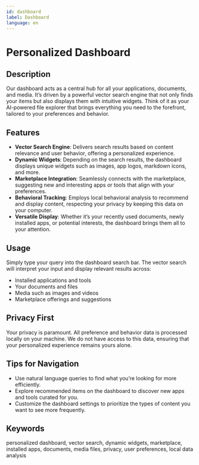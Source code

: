 ```yaml
---
id: dashboard
label: Dashboard
language: en
---
```


# Personalized Dashboard

## Description
Our dashboard acts as a central hub for all your applications, documents, and media. It’s driven by a powerful vector search engine that not only finds your items but also displays them with intuitive widgets. Think of it as your AI-powered file explorer that brings everything you need to the forefront, tailored to your preferences and behavior.

## Features

- **Vector Search Engine**: Delivers search results based on content relevance and user behavior, offering a personalized experience.
- **Dynamic Widgets**: Depending on the search results, the dashboard displays unique widgets such as images, app logos, markdown icons, and more.
- **Marketplace Integration**: Seamlessly connects with the marketplace, suggesting new and interesting apps or tools that align with your preferences.
- **Behavioral Tracking**: Employs local behavioral analysis to recommend and display content, respecting your privacy by keeping this data on your computer.
- **Versatile Display**: Whether it’s your recently used documents, newly installed apps, or potential interests, the dashboard brings them all to your attention.

## Usage

Simply type your query into the dashboard search bar. The vector search will interpret your input and display relevant results across:

- Installed applications and tools
- Your documents and files
- Media such as images and videos
- Marketplace offerings and suggestions

## Privacy First

Your privacy is paramount. All preference and behavior data is processed locally on your machine. We do not have access to this data, ensuring that your personalized experience remains yours alone.

## Tips for Navigation

- Use natural language queries to find what you’re looking for more efficiently.
- Explore recommended items on the dashboard to discover new apps and tools curated for you.
- Customize the dashboard settings to prioritize the types of content you want to see more frequently.

## Keywords
personalized dashboard, vector search, dynamic widgets, marketplace, installed apps, documents, media files, privacy, user preferences, local data analysis

